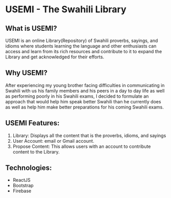 # USEMI - The Swahili Library

## What is USEMI?
USEMI is an online Library(Repository) of Swahili proverbs, sayings, and idioms where students learning the language and other enthusiasts can access and learn from its rich resources and contribute to it to expand the Library and get acknowledged for their efforts.

## Why USEMI?
After experiencing my young brother facing difficulties in communicating in Swahili with us his family members and his peers in a day to day life as well as performing poorly in his Swahili exams, I decided to formulate an approach that would help him speak better Swahili than he currently does as well as help him make better preparations for his coming Swahili exams.

## USEMI Features:
1. Library: Displays all the content that is the proverbs, idioms, and sayings
2. User Account: email or Gmail account.
3. Propose Content: This allows users with an account to contribute content to the Library.

## Technologies:
- ReactJS
- Bootstrap
- Firebase
